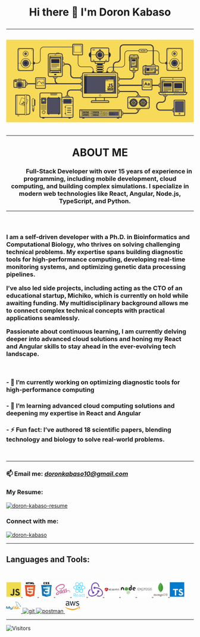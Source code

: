 <h1 class="title" align="center">
<b>
Hi there 👋 I'm Doron Kabaso
</b>
<hr>
<center>
<img width="100%" height="20%" src="githubGif.gif"/>
</center>
<hr>
ABOUT ME
</h1>

<h3 align="center">
&emsp;
&nbsp;
&emsp;
Full-Stack Developer with over 15 years of experience in programming, including mobile development, cloud computing, and building complex simulations. I specialize in modern web technologies like React, Angular, Node.js, TypeScript, and Python.
&nbsp;
&emsp;
</h3>
<hr>

<h3>
&nbsp;
&emsp;
&nbsp;
&emsp;

I am a self-driven developer with a Ph.D. in Bioinformatics and Computational Biology, who thrives on solving challenging technical problems. My expertise spans building diagnostic tools for high-performance computing, developing real-time monitoring systems, and optimizing genetic data processing pipelines.

I’ve also led side projects, including acting as the CTO of an educational startup, Michiko, which is currently on hold while awaiting funding. My multidisciplinary background allows me to connect complex technical concepts with practical applications seamlessly.

Passionate about continuous learning, I am currently delving deeper into advanced cloud solutions and honing my React and Angular skills to stay ahead in the ever-evolving tech landscape.
&nbsp;
&emsp;
&nbsp;
&emsp;

</h3>

  &nbsp;
  &emsp;
  &nbsp;
  &emsp;

### - 🔭 I’m currently working on optimizing diagnostic tools for high-performance computing
### - 🌱 I’m learning advanced cloud computing solutions and deepening my expertise in React and Angular
### - ⚡ Fun fact: I’ve authored 18 scientific papers, blending technology and biology to solve real-world problems.

  &nbsp;
  &emsp;
  &nbsp;
  &emsp;

<hr>

### 📫 Email me: *doronkabaso10@gmail.com*

<h3 align="left">My Resume:</h3>
<p align="left">
<a href="https://drive.google.com/file/d/11wGZlXUI08APlVBnBKUpJpEIAceHmc0i/view?usp=sharing" target="_blank"><img
            align="center" src="https://www.svgrepo.com/show/262734/curriculum-vitae-resume.svg"
            alt="doron-kabaso-resume" height="40" width="40" /></a>
   </p>
   <h3 align="left">Connect with me:</h3>
   <p align="left">
      <a href="https://www.linkedin.com/in/doron-kabaso-5a310964/" target="_blank"><img align="center"
            src="https://raw.githubusercontent.com/rahuldkjain/github-profile-readme-generator/master/src/images/icons/Social/linked-in-alt.svg"
            alt="doron-kabaso" height="30" width="40" /></a>
   </p>
  
   <hr>
   <h2 align="left">Languages and Tools:</h2>
  <br>
   <p align="left">
      <a href="https://developer.mozilla.org/en-US/docs/Web/JavaScript" target="_blank" rel="noreferrer"> <img
            src="https://raw.githubusercontent.com/devicons/devicon/master/icons/javascript/javascript-original.svg"
            alt="javascript" width="40" height="40" />
      </a>
      <a href="https://www.w3.org/html/" target="_blank" rel="noreferrer">
         <img src="https://raw.githubusercontent.com/devicons/devicon/master/icons/html5/html5-original-wordmark.svg" alt="html5" width="40" height="40" />
      </a>
      <a href="https://www.w3schools.com/css/" target="_blank" rel="noreferrer"> <img
            src="https://raw.githubusercontent.com/devicons/devicon/master/icons/css3/css3-original-wordmark.svg"
            alt="css3" width="40" height="40" />
      </a>
      <a href="https://sass-lang.com" target="_blank" rel="noreferrer"> <img
            src="https://raw.githubusercontent.com/devicons/devicon/master/icons/sass/sass-original.svg" alt="sass"
            width="40" height="40" />
      </a>
      <a href="https://reactjs.org/" target="_blank" rel="noreferrer"> <img
            src="https://raw.githubusercontent.com/devicons/devicon/master/icons/react/react-original-wordmark.svg"
            alt="react" width="40" height="40" />
      </a>
      <a href="https://redux.js.org" target="_blank" rel="noreferrer">
         <img src="https://raw.githubusercontent.com/devicons/devicon/master/icons/redux/redux-original.svg" alt="redux"
            width="40" height="40" />
      </a>
      <a href="https://angular.io/" target="_blank" rel="noreferrer"> <img
            src="https://raw.githubusercontent.com/devicons/devicon/master/icons/angularjs/angularjs-original-wordmark.svg"
            alt="angular" width="40" height="40" />
      </a>
      <a href="https://nodejs.org" target="_blank" rel="noreferrer">
         <img src="https://raw.githubusercontent.com/devicons/devicon/master/icons/nodejs/nodejs-original-wordmark.svg"
            alt="nodejs" width="40" height="40" />
      </a>
      <a href="https://expressjs.com" target="_blank" rel="noreferrer"> <img
            src="https://raw.githubusercontent.com/devicons/devicon/master/icons/express/express-original-wordmark.svg"
            alt="express" width="40" height="40" />
      </a>
      <a href="https://www.mongodb.com/" target="_blank" rel="noreferrer"> <img
            src="https://raw.githubusercontent.com/devicons/devicon/master/icons/mongodb/mongodb-original-wordmark.svg"
            alt="mongodb" width="40" height="40" />
      </a>
      <a href="https://www.typescriptlang.org/" target="_blank" rel="noreferrer"> <img
            src="https://raw.githubusercontent.com/devicons/devicon/master/icons/typescript/typescript-original.svg"
            alt="typescript" width="40" height="40" />
      </a>
      <a href="https://www.mysql.com/" target="_blank" rel="noreferrer"> <img
            src="https://raw.githubusercontent.com/devicons/devicon/master/icons/mysql/mysql-original-wordmark.svg"
            alt="mysql" width="40" height="40" />
      </a>
      <a href="https://git-scm.com/" target="_blank" rel="noreferrer"> <img
            src="https://www.vectorlogo.zone/logos/git-scm/git-scm-icon.svg" alt="git" width="40" height="40" />
      </a>
      <a href="https://postman.com" target="_blank" rel="noreferrer">
         <img src="https://www.vectorlogo.zone/logos/getpostman/getpostman-icon.svg" alt="postman" width="40"
            height="40" />
      </a>
      <a href="https://aws.amazon.com/" target="_blank" rel="noreferrer">
         <img src="https://raw.githubusercontent.com/devicons/devicon/master/icons/amazonwebservices/amazonwebservices-original-wordmark.svg" alt="aws" width="40" height="40" />
      </a>
   </p>

   <hr>
   
![Visitors](https://api.visitorbadge.io/api/visitors?path=https%3A%2F%2Fgithub.com%2FDoronKabaso%2FDoronKabaso.git&label=VISITORS&countColor=%232ccce4)
<h3></h3>
